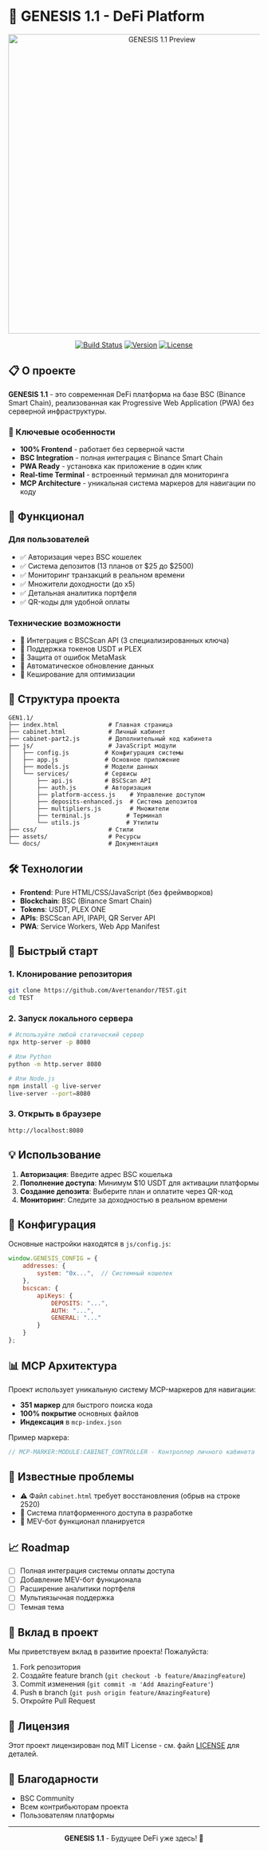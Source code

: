 # 🏦 GENESIS 1.1 - DeFi Platform

<div align="center">
  <img src="assets/preview.png" alt="GENESIS 1.1 Preview" width="600">
  
  [![Build Status](https://img.shields.io/badge/build-passing-brightgreen)](https://github.com/Avertenandor/TEST)
  [![Version](https://img.shields.io/badge/version-1.1-blue)](https://github.com/Avertenandor/TEST)
  [![License](https://img.shields.io/badge/license-MIT-yellow)](LICENSE)
</div>

## 📋 О проекте

**GENESIS 1.1** - это современная DeFi платформа на базе BSC (Binance Smart Chain), реализованная как Progressive Web Application (PWA) без серверной инфраструктуры.

### 🚀 Ключевые особенности

- **100% Frontend** - работает без серверной части
- **BSC Integration** - полная интеграция с Binance Smart Chain
- **PWA Ready** - установка как приложение в один клик
- **Real-time Terminal** - встроенный терминал для мониторинга
- **MCP Architecture** - уникальная система маркеров для навигации по коду

## 🎯 Функционал

### Для пользователей
- ✅ Авторизация через BSC кошелек
- ✅ Система депозитов (13 планов от $25 до $2500)
- ✅ Мониторинг транзакций в реальном времени
- ✅ Множители доходности (до x5)
- ✅ Детальная аналитика портфеля
- ✅ QR-коды для удобной оплаты

### Технические возможности
- 🔧 Интеграция с BSCScan API (3 специализированных ключа)
- 🔧 Поддержка токенов USDT и PLEX
- 🔧 Защита от ошибок MetaMask
- 🔧 Автоматическое обновление данных
- 🔧 Кеширование для оптимизации

## 📁 Структура проекта

```
GEN1.1/
├── index.html              # Главная страница
├── cabinet.html            # Личный кабинет
├── cabinet-part2.js        # Дополнительный код кабинета
├── js/                     # JavaScript модули
│   ├── config.js          # Конфигурация системы
│   ├── app.js             # Основное приложение
│   ├── models.js          # Модели данных
│   └── services/          # Сервисы
│       ├── api.js         # BSCScan API
│       ├── auth.js        # Авторизация
│       ├── platform-access.js    # Управление доступом
│       ├── deposits-enhanced.js  # Система депозитов
│       ├── multipliers.js        # Множители
│       ├── terminal.js          # Терминал
│       └── utils.js             # Утилиты
├── css/                    # Стили
├── assets/                 # Ресурсы
└── docs/                   # Документация
```

## 🛠 Технологии

- **Frontend**: Pure HTML/CSS/JavaScript (без фреймворков)
- **Blockchain**: BSC (Binance Smart Chain)
- **Tokens**: USDT, PLEX ONE
- **APIs**: BSCScan API, IPAPI, QR Server API
- **PWA**: Service Workers, Web App Manifest

## 🚀 Быстрый старт

### 1. Клонирование репозитория
```bash
git clone https://github.com/Avertenandor/TEST.git
cd TEST
```

### 2. Запуск локального сервера
```bash
# Используйте любой статический сервер
npx http-server -p 8080

# Или Python
python -m http.server 8080

# Или Node.js
npm install -g live-server
live-server --port=8080
```

### 3. Открыть в браузере
```
http://localhost:8080
```

## 💡 Использование

1. **Авторизация**: Введите адрес BSC кошелька
2. **Пополнение доступа**: Минимум $10 USDT для активации платформы
3. **Создание депозита**: Выберите план и оплатите через QR-код
4. **Мониторинг**: Следите за доходностью в реальном времени

## 🔧 Конфигурация

Основные настройки находятся в `js/config.js`:

```javascript
window.GENESIS_CONFIG = {
    addresses: {
        system: "0x...",  // Системный кошелек
    },
    bscscan: {
        apiKeys: {
            DEPOSITS: "...",
            AUTH: "...",
            GENERAL: "..."
        }
    }
};
```

## 📊 MCP Архитектура

Проект использует уникальную систему MCP-маркеров для навигации:

- **351 маркер** для быстрого поиска кода
- **100% покрытие** основных файлов
- **Индексация** в `mcp-index.json`

Пример маркера:
```javascript
// MCP-MARKER:MODULE:CABINET_CONTROLLER - Контроллер личного кабинета
```

## 🐛 Известные проблемы

- ⚠️ Файл `cabinet.html` требует восстановления (обрыв на строке 2520)
- 🔄 Система платформенного доступа в разработке
- 🔄 MEV-бот функционал планируется

## 📈 Roadmap

- [ ] Полная интеграция системы оплаты доступа
- [ ] Добавление MEV-бот функционала
- [ ] Расширение аналитики портфеля
- [ ] Мультиязычная поддержка
- [ ] Темная тема

## 🤝 Вклад в проект

Мы приветствуем вклад в развитие проекта! Пожалуйста:

1. Fork репозитория
2. Создайте feature branch (`git checkout -b feature/AmazingFeature`)
3. Commit изменения (`git commit -m 'Add AmazingFeature'`)
4. Push в branch (`git push origin feature/AmazingFeature`)
5. Откройте Pull Request

## 📝 Лицензия

Этот проект лицензирован под MIT License - см. файл [LICENSE](LICENSE) для деталей.

## 🙏 Благодарности

- BSC Community
- Всем контрибьюторам проекта
- Пользователям платформы

---

<div align="center">
  <strong>GENESIS 1.1</strong> - Будущее DeFi уже здесь! 🚀
</div>
